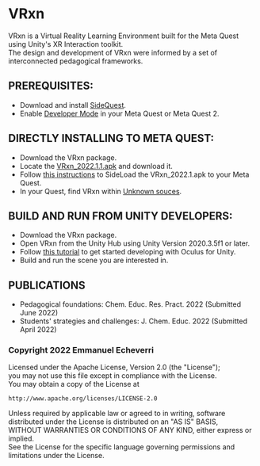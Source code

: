 # VRxn

<p>VRxn is a Virtual Reality Learning Environment built for the Meta Quest using Unity's XR Interaction toolkit.<br> 
The design and development of VRxn were informed by a set of interconnected pedagogical frameworks. <br></p>

## PREREQUISITES:
- Download and install [SideQuest](https://sidequestvr.com/).
- Enable [Developer Mode](https://developer.oculus.com/documentation/native/android/mobile-device-setup/) in your Meta Quest or Meta Quest 2.  

## DIRECTLY INSTALLING TO META QUEST:
- Download the VRxn package.
- Locate the [VRxn_2022.1.1.apk](https://github.com/eecheve/VRxn/releases/tag/v.2022.1.1) and download it.
- Follow [this instructions](https://uploadvr.com/sideloading-quest-how-to/) to SideLoad the VRxn_2022.1.apk to your Meta Quest.
- In your Quest, find VRxn within [Unknown souces](https://www.youtube.com/watch?v=zxyaxOu1fDU).

## BUILD AND RUN FROM UNITY DEVELOPERS:
-  Download the VRxn package.
-  Open VRxn from the Unity Hub using Unity Version 2020.3.5f1 or later.
-  Follow [this tutorial](https://developer.oculus.com/unity/) to get started developing with Oculus for Unity.
-  Build and run the scene you are interested in.

## PUBLICATIONS
- Pedagogical foundations: Chem. Educ. Res. Pract. 2022 (Submitted June 2022)
- Students' strategies and challenges: J. Chem. Educ. 2022 (Submitted April 2022) 

### Copyright 2022 Emmanuel Echeverri

<p>Licensed under the Apache License, Version 2.0 (the "License");<br>
you may not use this file except in compliance with the License.<br>
You may obtain a copy of the License at</p>

    http://www.apache.org/licenses/LICENSE-2.0

<p>Unless required by applicable law or agreed to in writing, software<br>
distributed under the License is distributed on an "AS IS" BASIS,<br>
WITHOUT WARRANTIES OR CONDITIONS OF ANY KIND, either express or implied.<br>
See the License for the specific language governing permissions and<br>
limitations under the License.</p>
